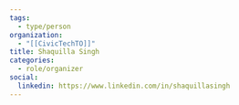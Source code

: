 ```yaml
---
tags:
  - type/person
organization:
  - "[[CivicTechTO]]"
title: Shaquilla Singh
categories:
  - role/organizer
social:
  linkedin: https://www.linkedin.com/in/shaquillasingh
---
```

